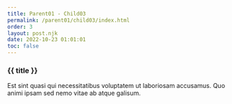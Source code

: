 ```yaml
---
title: Parent01 - Child03
permalink: /parent01/child03/index.html
order: 3
layout: post.njk
date: 2022-10-23 01:01:01
toc: false
---
```


### {{ title }}

Est sint quasi qui necessitatibus voluptatem ut laboriosam accusamus. Quo animi ipsam sed nemo vitae ab atque galisum.
